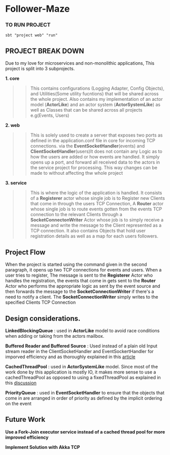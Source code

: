 # Follower-Maze 

### TO RUN PROJECT 

`sbt "project web" "run"`


## PROJECT BREAK DOWN 

Due to my love for microservices and non-monolithic applications, This project is split into 3 subprojects. 

**1. core**

>> This contains configurations (Logging Adapter, Config Objects), and Utilities(Some utility fucntions) that will be shared across the whole project.
>> Also contains my implementation of an actor model (**ActorLike**) and an actor system (**ActorSystemLike**) as well as Classes that can be shared across all projects
>> e.g(Events, Users)

**2. web**

>>This is solely used to create a server that exposes two ports as defined in the application.conf file in core for incoming TCP connections.
>> via the **EventSocketHandler**(events) and **ClientSocketHandler**(users)It does not contain any Logic as to how the users are added or how events are handled. It simply opens up a port, and forward 
>> all received data to the actors in the service project for processing. This way changes can be made to without affecting thw whole project

**3. service**

>>This is where the logic of the application is handled. It consists of a **Registerer** actor whose single job is to Register new Clients 
>> that come in through the users TCP Connection, A **Router** actor whose single job is to route events gotten from the events TCP connection 
>> to the relevant Clients through a **SocketConnectonWriter** Actor whose job is to simply receive a message and write the message to the Client represented
>> as a TCP connection. It also contains Objects that hold user registration details as well as a map for each users followers.

## Project Flow 

When the project is started using the command given in the second paragraph, it opens up two TCP connections for events and users. When a user tries to register,
The message is sent to the **Registerer** Actor who handles the registration, the events that come in gets sent to the **Router** Actor who 
performs the appropriate logic as sent by the event source and then forwards the message to the **SocketConnectionWriter** if there's a need to notify a client.
The **SocketConnectionWriter** simply writes to the specified Clients TCP Connection

## Design considerations.

**LinkedBlockingQueue** : used in **ActorLike** model to avoid race conditions when adding or taking from the actors mailbox.

**Buffered Reader and Buffered Source** : Used instead of a plain old Input stream reader in the ClientSocketHandler and
EventSockertHandler for imporved efficiency and as thoroughly explained in this
[article](https://medium.com/@isaacjumba/why-use-bufferedreader-and-bufferedwriter-classses-in-java-39074ee1a966)

**CachedThreadPool** :  used in **ActorSystemLike** model. Since most of the work done by this application is mostly IO, it makes more sense to use a cachedThreadPool as 
opposed to using a fixedThreadPool as explained in this [discussion](https://stackoverflow.com/questions/54105478/java-cachedthreadpool-vs-fixedthreadpool-for-multithreaded-server)

**PriorityQueue** : used in **EventSocketHandler** to ensure that the objects that come in are arranged in order of priority as
defined by the implicit ordering on the event



## Future Work 

**Use a Fork-Join executor service instead of a cached thread pool for more improved efficiency**

**Implement Solution with Akka TCP**

